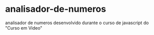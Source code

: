 # analisador-de-numeros
 analisador de numeros desenvolvido durante o curso de javascript do "Curso em Video"
